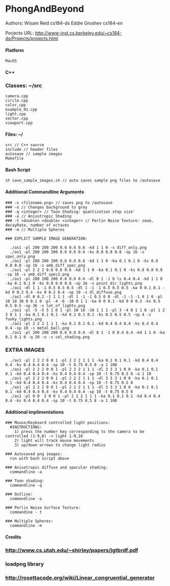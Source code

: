 PhongAndBeyond
==============

Authors:
Wisam Reid cs184-ds
Eddie Groshev cs184-en

Porjects URL: http://www-inst.cs.berkeley.edu/~cs184-ds/Projects/projects.html

#### Platform 
    
    MacOS

#### C++
  
  ### Classes: ~/src
      
    camera.cpp
    circle.cpp
    color.cpp
    example_01.cpp
    light.cpp
    vector.cpp
    viewport.cpp

#### Files: ~/

    src // C++ source
    include // header files
    autosave // sample images
    Makefile

#### Bash Script 

    sh save_sample_images.sh // auto saves sample png files to /autosave

#### Additional Commandline Arguments

    ### -s <filename.png> // saves png to /autosave
    ### -o // Changes background to grey
    ### -q <integer> // Toon Shading: quantization step size`
    ### -a // Anisotropic Shading 
    ### -t <double> <double> <integer> // Perlin Noise Texture: zoom, decayRate, number of octaves
    ### -m // Multiple Spheres

    ### EXPLICT SAMPLE IMAGE GENERATION:

      ./as1 -pl 200 200 200 0.6 0.6 0.6 -kd 1 1 0 -s diff_only.png
      ./as1 -pl 200 200 200 0.6 0.6 0.6 -ks 0.8 0.8 0.8 -sp 16 -s spec_only.png
      ./as1 -pl 200 200 200 0.6 0.6 0.6 -kd 1 1 0 -ka 0.1 0.1 0 -ks 0.8 0.8 0.8 -sp 16 -s amb_diff_spec.png
      ./as1 -pl 2 2 2 0.6 0.6 0.6 -kd 1 1 0 -ka 0.1 0.1 0 -ks 0.8 0.8 0.8 -sp 16 -s amb_diff_spec2.png
      ./as1 -pl 200 200 200 0.6 0.6 0.6 -dl 0 1 -1 0 ls 0.4 0.4 -kd 1 1 0 -ka 0.1 0.1 0 -ks 0.8 0.8 0.8 -sp 16 -s point_dir_lights.png
      ./as1 -dl 1 1 -1 0.5 0.5 0.5 -dl 1 -1 -1 0.5 0.5 0.5 -ka 0 0.1 0.1 -kd 0 0.2 0.4 -ks 0 0.2 0.4 -sp 10 -s dl_diffuse.png
      ./as1 -dl 0 0.2 -1 1 1 1 -dl 1 -1 -1 0.5 0 0 -dl -1 -1 -1 0 1 0 -pl 10 10 30 0 0.1 0 -pl -4 -6 -10 0 1 1 -ka 0 0 0.1 -kd 0 0 0.3 -ks 0.5 0.5 0.5 -sp 36 -s lot_of_lights.png
      ./as1 -pl -5 -5 5 1 0 1 -pl 10 10 -10 1 1 1 -pl 3 -4 8 1 1 0 -pl 1 2 3 0 1 1 -ka 0.1 0.1 0.1 -kd 0.1 0.1 0.1 -ks 0.5 0.5 0.5 -sp 4 -s funky_lights.png
      ./as1 -pl 2 2 2 1 1 1 -ka 0.1 0.1 0.1 -kd 0.4 0.4 0.4 -ks 0.4 0.4 0.4 -sp 10 -s metal_ball.png
      ./as1 -pl 200 200 200 0.6 0.6 0.6 -dl 0 1 -1 0 0.4 0.4 -kd 1 1 0 -ka 0.1 0.1 0 -q 20 -o -s cel_shading.png

   ### EXTRA IMAGES
      ./as1 -pl 2 2 2 0 0 1 -pl 2 2 2 1 1 1 -ka 0.1 0.1 0.1 -kd 0.4 0.4 0.4 -ks 0.4 0.4 0.4 -sp 10 -t 0.75 0.5 8 -a 1 100
      ./as1 -pl 2 2 2 0 0 1 -pl 2 2 2 1 1 1 -dl 3 3 3 1 0 0 -ka 0.1 0.1 0.1 -kd 0.4 0.4 0.4 -ks 0.4 0.4 0.4 -sp 10 -t 0.75 0.5 8 -a 1 10
      ./as1 -pl 2 2 2 0 0 1 -pl 2 2 2 1 1 1 -dl 3 3 3 1 0 0 -ka 0.1 0.1 0.1 -kd 0.4 0.4 0.4 -ks 0.4 0.4 0.4 -sp 10 -t 0.75 0.5 8
      ./as1 -pl 2 2 2 0 0 1 -pl 2 2 2 1 1 1 -dl 3 3 3 1 0 0 -ka 0.1 0.1 0.1 -kd 0.4 0.4 0.4 -ks 0.4 0.4 0.4 -sp 10 -t 0.75 0.5 8
      ./as1 -pl 0 0  2 0 0 1 -pl 2 2 2 1 1 1 -ka 0.1 0.1 0.1 -kd 0.4 0.4 0.4 -ks 0.4 0.4 0.4 -sp 10 -t 0.75 0.5 8 -a 1 100 


#### Additional implimentations 

    ### Mouse/Keyboard controlled light positions:
      #INSTRUCTIONS:
        1) press the number key corresponding to the camera to be controlled (1-9,0) -> light 1-9,10
        2) light will track mouse movements 
        3) up/down arrows to change light radius 
    
    ### Autosaved png images: 
      run with bash script above

    ### Anisotropic diffuse and specular shading:
      commandline -a

    ### Toon shading:
      commandline -q

    ### Outline:
      commandline -o 

    ### Perlin Noise Surface Texture:
      commandine - t

    ### Multiple Spheres:
      commandline -m

#### Credits

  ### http://www.cs.utah.edu/~shirley/papers/jgtbrdf.pdf
  ### loadpng library
  ### http://rosettacode.org/wiki/Linear_congruential_generator

 

